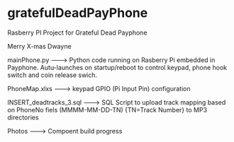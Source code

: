 # gratefulDeadPayPhone
Rasberry PI Project for Grateful Dead Payphone

Merry X-mas Dwayne

mainPhone.py ---> Python code running on Rasberry Pi embedded in Payphone. Autu-launches on startup/reboot to control keypad, phone hook switch and coin release swich.

PhoneMap.xlxs ---> keypad GPIO (Pi Input Pin) configuration

INSERT_deadtracks_3.sql ---> SQL Script to upload track mapping based on PhoneNo fiels (MMMM-MM-DD-TN) {TN=Track Number} to MP3 directories

Photos ---> Compoent build progress

